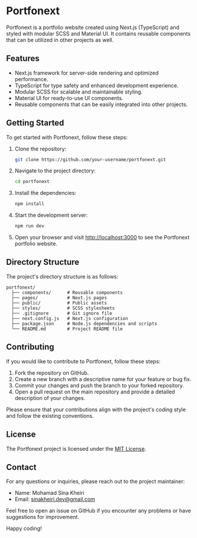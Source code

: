 # Portfonext

Portfonext is a portfolio website created using Next.js (TypeScript) and styled with modular SCSS and Material UI. It contains reusable components that can be utilized in other projects as well.

## Features

- Next.js framework for server-side rendering and optimized performance.
- TypeScript for type safety and enhanced development experience.
- Modular SCSS for scalable and maintainable styling.
- Material UI for ready-to-use UI components.
- Reusable components that can be easily integrated into other projects.

## Getting Started

To get started with Portfonext, follow these steps:

1. Clone the repository:

   ```bash
   git clone https://github.com/your-username/portfonext.git
   ```

2. Navigate to the project directory:

   ```bash
   cd portfonext
   ```

3. Install the dependencies:

   ```bash
   npm install
   ```

4. Start the development server:

   ```bash
   npm run dev
   ```

5. Open your browser and visit [http://localhost:3000](http://localhost:3000) to see the Portfonext portfolio website.

## Directory Structure

The project's directory structure is as follows:

```
portfonext/
  ├── components/      # Reusable components
  ├── pages/           # Next.js pages
  ├── public/          # Public assets
  ├── styles/          # SCSS stylesheets
  ├── .gitignore       # Git ignore file
  ├── next.config.js   # Next.js configuration
  ├── package.json     # Node.js dependencies and scripts
  └── README.md        # Project README file
```

## Contributing

If you would like to contribute to Portfonext, follow these steps:

1. Fork the repository on GitHub.
2. Create a new branch with a descriptive name for your feature or bug fix.
3. Commit your changes and push the branch to your forked repository.
4. Open a pull request on the main repository and provide a detailed description of your changes.

Please ensure that your contributions align with the project's coding style and follow the existing conventions.

## License

The Portfonext project is licensed under the [MIT License](LICENSE).

## Contact

For any questions or inquiries, please reach out to the project maintainer:

- Name: Mohamad Sina Kheiri
- Email: sinakheiri.dev@gmail.com

Feel free to open an issue on GitHub if you encounter any problems or have suggestions for improvement.

Happy coding!

